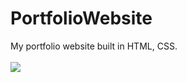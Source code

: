 # PortfolioWebsite
 My portfolio website built in HTML, CSS.
 <br><br>
<img src="https://i.ibb.co/318pWdm/Screenshot-2023-07-12-at-1-02-31-AM.png" border="0">

